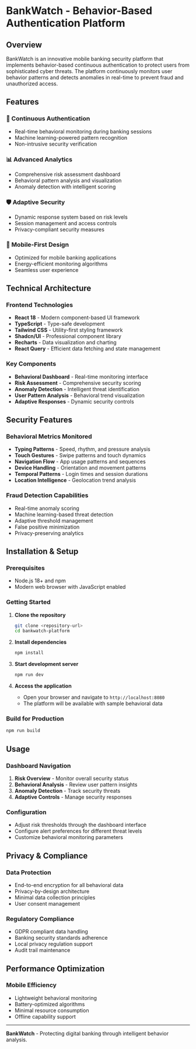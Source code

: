 
# BankWatch - Behavior-Based Authentication Platform

## Overview

BankWatch is an innovative mobile banking security platform that implements behavior-based continuous authentication to protect users from sophisticated cyber threats. The platform continuously monitors user behavior patterns and detects anomalies in real-time to prevent fraud and unauthorized access.

## Features

### 🔐 Continuous Authentication
- Real-time behavioral monitoring during banking sessions
- Machine learning-powered pattern recognition
- Non-intrusive security verification

### 📊 Advanced Analytics
- Comprehensive risk assessment dashboard
- Behavioral pattern analysis and visualization
- Anomaly detection with intelligent scoring

### 🛡️ Adaptive Security
- Dynamic response system based on risk levels
- Session management and access controls
- Privacy-compliant security measures

### 📱 Mobile-First Design
- Optimized for mobile banking applications
- Energy-efficient monitoring algorithms
- Seamless user experience

## Technical Architecture

### Frontend Technologies
- **React 18** - Modern component-based UI framework
- **TypeScript** - Type-safe development
- **Tailwind CSS** - Utility-first styling framework
- **Shadcn/UI** - Professional component library
- **Recharts** - Data visualization and charting
- **React Query** - Efficient data fetching and state management

### Key Components
- **Behavioral Dashboard** - Real-time monitoring interface
- **Risk Assessment** - Comprehensive security scoring
- **Anomaly Detection** - Intelligent threat identification
- **User Pattern Analysis** - Behavioral trend visualization
- **Adaptive Responses** - Dynamic security controls

## Security Features

### Behavioral Metrics Monitored
- **Typing Patterns** - Speed, rhythm, and pressure analysis
- **Touch Gestures** - Swipe patterns and touch dynamics
- **Navigation Flow** - App usage patterns and sequences
- **Device Handling** - Orientation and movement patterns
- **Temporal Patterns** - Login times and session durations
- **Location Intelligence** - Geolocation trend analysis

### Fraud Detection Capabilities
- Real-time anomaly scoring
- Machine learning-based threat detection
- Adaptive threshold management
- False positive minimization
- Privacy-preserving analytics

## Installation & Setup

### Prerequisites
- Node.js 18+ and npm
- Modern web browser with JavaScript enabled

### Getting Started

1. **Clone the repository**
   ```bash
   git clone <repository-url>
   cd bankwatch-platform
   ```

2. **Install dependencies**
   ```bash
   npm install
   ```

3. **Start development server**
   ```bash
   npm run dev
   ```

4. **Access the application**
   - Open your browser and navigate to `http://localhost:8080`
   - The platform will be available with sample behavioral data

### Build for Production
```bash
npm run build
```

## Usage

### Dashboard Navigation
1. **Risk Overview** - Monitor overall security status
2. **Behavioral Analysis** - Review user pattern insights
3. **Anomaly Detection** - Track security threats
4. **Adaptive Controls** - Manage security responses

### Configuration
- Adjust risk thresholds through the dashboard interface
- Configure alert preferences for different threat levels
- Customize behavioral monitoring parameters

## Privacy & Compliance

### Data Protection
- End-to-end encryption for all behavioral data
- Privacy-by-design architecture
- Minimal data collection principles
- User consent management

### Regulatory Compliance
- GDPR compliant data handling
- Banking security standards adherence
- Local privacy regulation support
- Audit trail maintenance

## Performance Optimization

### Mobile Efficiency
- Lightweight behavioral monitoring
- Battery-optimized algorithms
- Minimal resource consumption
- Offline capability support


---

**BankWatch** - Protecting digital banking through intelligent behavior analysis.
